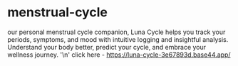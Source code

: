 # menstrual-cycle
our personal menstrual cycle companion, Luna Cycle helps you track your periods, symptoms, and mood with intuitive logging and insightful analysis. Understand your body better, predict your cycle, and embrace your wellness journey. '\n'
click here - https://luna-cycle-3e67893d.base44.app/
